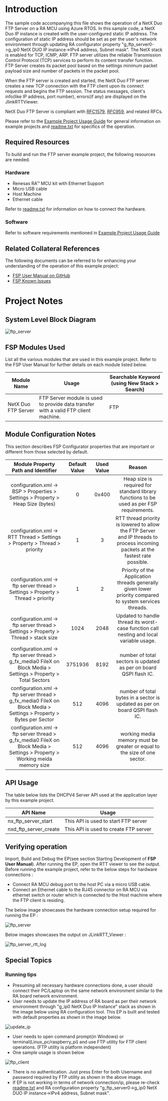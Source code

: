 # Introduction #

The sample code accompanying this file shows the operation of a NetX Duo FTP Server on a RA MCU using Azure RTOS. 
In this sample code, a NetX Duo IP instance is created with the user-configured static IP address. The configuration of static IP address should be set
as per the user's network environment through updating RA configurator property "g_ftp_server0->g_ip0 NetX DUO IP instance->IPv4 address, Subnet mask".
The NetX stack is enabled for TCP, ICMP, ARP. FTP server utilizes the reliable Transmission Control Protocol (TCP) services
to perform its content transfer function. 
FTP Server creates its packet pool based on the settings minimum packet payload size and number of packets in the packet pool. 

When the FTP server is created and started, the NetX Duo FTP server creates a new TCP connection with the FTP client upon its connect requests and begins the FTP session.
The status messages, client's info(like IP address, port number), errors(if any) are displayed on the JlinkRTTViewer.

NetX Duo FTP Server is compliant with [RFC1579](https://datatracker.ietf.org/doc/html/rfc1579), [RFC959](https://datatracker.ietf.org/doc/html/rfc959), and related RFCs.

Please refer to the [Example Project Usage Guide](https://github.com/renesas/ra-fsp-examples/blob/master/example_projects/Example%20Project%20Usage%20Guide.pdf) 
for general information on example projects and [readme.txt](./readme.txt) for specifics of the operation.

## Required Resources ##
To build and run the FTP server example project, the following resources are needed.

### Hardware ###
* Renesas RA™ MCU kit with Ethernet Support
* Micro USB cable
* Host Machine
* Ethernet cable

Refer to [readme.txt](./readme.txt) for information on how to connect the hardware.

### Software ###
Refer to software requirements mentioned in [Example Project Usage Guide](https://github.com/renesas/ra-fsp-examples/blob/master/example_projects/Example%20Project%20Usage%20Guide.pdf)

## Related Collateral References ##
The following documents can be referred to for enhancing your understanding of 
the operation of this example project:
- [FSP User Manual on GitHub](https://renesas.github.io/fsp/)
- [FSP Known Issues](https://github.com/renesas/fsp/issues)

# Project Notes #

## System Level Block Diagram ##
![ftp_server](images/ftp_server.jpg "FTP Server Block Diagram")

## FSP Modules Used ##
List all the various modules that are used in this example project. Refer to the FSP User Manual for further details on each module listed below.

| Module Name | Usage  | Searchable Keyword (using New Stack > Search) |
|-------------|-----------------------------------------------|-----------------------------------------------|
| NetX Duo FTP Server | FTP Server module is used to provide data transfer with a valid FTP client machine.| FTP |

## Module Configuration Notes ##
This section describes FSP Configurator properties that are important or different from those selected by default. 

|   Module Property Path and Identifier   |   Default Value   |   Used Value   |   Reason   |
| :-------------------------------------: | :---------------: | :------------: | :--------: |
|   configuration.xml -> BSP > Properties > Settings > Property > Heap Size (bytes)| 0 |0x400| Heap size is required for standard library functions to be used as per FSP requirements. |
|   configuration.xml -> RTT Thread > Settings > Property > Thread > priority  |   1   |   3   |   RTT thread priority is lowered to allow the FTP Server and IP threads to process incoming packets at the fastest rate possible.   |
|   configuration.xml -> ftp server thread > Settings > Property > Thread > priority  |   1   |   2   |   Priority of the Application threads generally given  lower priority compared to system services threads.   |
|   configuration.xml -> ftp server thread > Settings > Property > Thread > stack size  |   1024   |   2048   |   Updated to handle thread its worst-case function call nesting and local variable usage.   |
|   configuration.xml -> ftp server thread > g_fx_media0 FileX on Block Media > Settings > Property > Total Sectors  |   3751936   |   8192   |   number of total sectors is updated as per on board QSPI flash IC.   |
|   configuration.xml -> ftp server thread > g_fx_media0 FileX on Block Media > Settings > Property > Bytes per Sector  |   512   |   4096   |   number of total bytes in a sector is updated as per on board QSPI flash IC.   |
|   configuration.xml -> ftp server thread > g_fx_media0 FileX on Block Media > Settings > Property > Working meida memory size  |   512   |   4096   |  working media memory must be greater or equal to the size of one sector.   |

## API Usage ##

The table below lists the DHCPV4 Server API used at the application layer by this example project.

| API Name    | Usage                                                                          |
|-------------|--------------------------------------------------------------------------------|
|nx_ftp_server_start| This API is used to start FTP server |
|nxd_ftp_server_create| This API is used to create FTP server|

## Verifying operation ##
Import, Build and Debug the EP(see section Starting Development of **FSP User Manual**). After running the EP, open the RTT viewer to see the output.
Before running the example project, refer to the below steps for hardware connections :
* Connect RA MCU debug port to the host PC via a micro USB cable. 
* Connect an Ethernet cable to the RJ45 connector on RA MCU via ethernet switch or router which is connected to the Host machine where the FTP client is residing.

The below image showcases the hardware connection setup required for running the EP :

![ftp_server](images/ftp_server.jpg "FTP Server Hardware Setup")

Below images showcases the output on JLinkRTT_Viewer :

![ftp_server_rtt_log](images/ftp_server_rtt_log.jpg "FTP Server RTT Log")

## Special Topics ##
### Running tips ###
* Presuming all necessary hardware connections done, a user should connect their PC/Laptop on the same network environment similar to the RA board network environment.
* User needs to update the IP address of RA board as per their network environment through "g_ip0 NetX Duo IP Instance" stack as shown in the image below using RA configuration tool. This EP is built and tested with default properties as shown in the image below.

![update_ip](images/update_ip.jpg "update_ip")

* User needs to open command prompt(in Windows) or terminal(Linux_pc/raspberry_pi) and use FTP utility for FTP client operations. (FTP utility is platform independent)
* One sample usage is shown below  

![ftp_client](images/ftp_client.jpg "ftp_client")

* There is no authentication. Just press Enter for both Username and password required by FTP utility as shown in the above image.
* If EP is not working in terms of network connection/ip, please re-check [readme.txt](./readme.txt) and RA configuration property "g_ftp_server0->g_ip0 NetX DUO IP instance->IPv4 address, Subnet mask".
